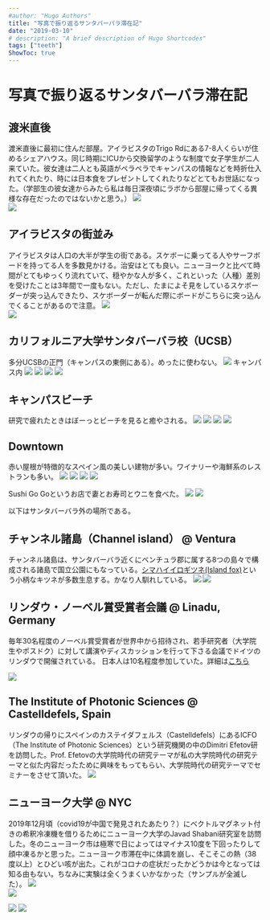 ```yaml
---
#author: "Hugo Authors"
title: "写真で振り返るサンタバーバラ滞在記"
date: "2019-03-10"
# description: "A brief description of Hugo Shortcodes"
tags: ["teeth"]
ShowToc: true
---
```


# 写真で振り返るサンタバーバラ滞在記

## 渡米直後
渡米直後に最初に住んだ部屋。アイラビスタのTrigo Rdにある7-8人くらいが住めるシェアハウス。同じ時期にICUから交換留学のような制度で女子学生が二人来ていた。彼女達は二人とも英語がペラペラでキャンパスの情報などを時折仕入れてくれたり、時には日本食をプレゼントしてくれたりなどとてもお世話になった。（学部生の彼女達からみたら私は毎日深夜頃にラボから部屋に帰ってくる異様な存在だったのではないかと思う。）
![](2021-07-25-10-49-45.png)<br>
![](2021-07-25-10-50-03.png)

## アイラビスタの街並み
アイラビスタは人口の大半が学生の街である。スケボーに乗ってる人やサーフボードを持ってる人を多数見かける。治安はとても良い。ニューヨークと比べて時間がとてもゆっくり流れていて、穏やかな人が多く、これといった（人種）差別を受けたことは3年間で一度もない。ただし、たまによそ見をしているスケボーダーが突っ込んできたり、スケボーダーが転んだ際にボードがこちらに突っ込んでくることがあるので注意。
![](2021-07-25-11-00-02.png)<br>
![](2021-07-25-10-58-13.png)

## カリフォルニア大学サンタバーバラ校（UCSB）
多分UCSBの正門（キャンパスの東側にある）。めったに使わない。
![](2021-07-25-10-54-31.png)
キャンパス内
![](2021-07-25-10-53-31.png)
![](2021-07-25-10-51-49.png)
![](2021-07-25-11-32-45.png)
![](2021-07-25-10-52-58.png)

## キャンパスビーチ
研究で疲れたときはぼーっとビーチを見ると癒やされる。
![](2021-07-25-11-44-21.png)
![](2021-07-25-10-56-21.png)
![](2021-07-25-11-09-26.png)
![](2021-07-25-11-12-45.png)

## Downtown
赤い屋根が特徴的なスペイン風の美しい建物が多い。ワイナリーや海鮮系のレストランも多い。
![](2021-07-25-11-39-31.png)
![](2021-07-25-11-40-06.png)
![](2021-07-25-11-40-27.png)
![](2021-07-25-11-41-11.png)

Sushi Go Goというお店で妻とお寿司とウニを食べた。
![](2021-07-25-11-33-34.png)
![](2021-08-14-21-21-14.png)

以下はサンタバーバラ外の場所である。

## チャンネル諸島（Channel island） @ Ventura
チャンネル諸島は、サンタバーバラ近くにベンチュラ郡に属する8つの島々で構成される諸島で国立公園にもなっている。[シマハイイロギツネ(Island fox)](https://www.google.com/search?q=fox+channel+island&sxsrf=ALeKk01Ji-Np7d7ZHCXRcXXliZUxQi_2OA:1627670416849&source=lnms&tbm=isch&sa=X&ved=2ahUKEwiFrofouIvyAhVoFjQIHeY9Ds8Q_AUoAXoECAEQAw&biw=1848&bih=899#imgrc=r5r8yriLmEpykM)という小柄なキツネが多数生息する。かなり人馴れしている。
![](2021-07-25-11-14-26.png)
![](2021-07-25-11-14-35.png)

## リンダウ・ノーベル賞受賞者会議 @ Linadu, Germany
毎年30名程度のノーベル賞受賞者が世界中から招待され、若手研究者（大学院生やポスドク）に対して講演やディスカッションを行って下さる会議でドイツのリンダウで開催されている。
日本人は10名程度参加していた。詳細は[こちら](https://www.jsps.go.jp/j-lindau/)

![](2021-07-25-11-19-05.png)

## The Institute of Photonic Sciences @ Castelldefels, Spain
リンダウの帰りにスペインのカステイダフェルス（Castelldefels）にあるICFO（The Institute of Photonic Sciences）という研究機関の中のDimitri Efetov研を訪問した。Prof. Efetovの大学院時代の研究テーマが私の大学院時代の研究テーマと似た内容だったために興味をもってもらい、大学院時代の研究テーマでセミナーをさせて頂いた。
![](2021-07-25-11-21-00.png)

## ニューヨーク大学 @ NYC
2019年12月頃（covid19が中国で発見されたあたり？）にベクトルマグネット付きの希釈冷凍機を借りるためにニューヨーク大学のJavad Shabani研究室を訪問した。冬のニューヨーク市は極寒で日によってはマイナス10度を下回ったりして顔中凍るかと思った。ニューヨーク市滞在中に体調を崩し、そこそこの熱（38度以上）とひどい咳が出た。これがコロナの症状だったかどうかは今となっては知る由もない。ちなみに実験は全くうまくいかなかった（サンプルが全滅した）。
![](2021-07-25-11-34-17.png)<br>
![](2021-07-25-11-35-12.png)

![](2021-08-09-18-53-07.png)
![](2021-08-09-18-52-35.png)

